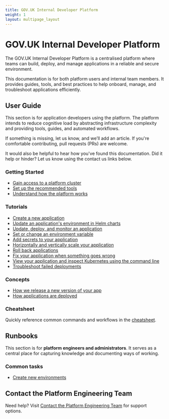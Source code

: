 ```yaml
---
title: GOV.UK Internal Developer Platform
weight: 1
layout: multipage_layout
---
```


# GOV.UK Internal Developer Platform

The GOV.UK Internal Developer Platform is a centralised platform where teams can build, deploy, and manage applications in a reliable and secure environment.

This documentation is for both platform users and internal team members. It provides guides, tools, and best practices to help onboard, manage, and troubleshoot applications efficiently.

## User Guide

This section is for application developers using the platform. The platform intends to reduce cognitive load by abstracting infrastructure complexity and providing tools, guides, and automated workflows.

If something is missing, let us know, and we’ll add an article. If you're comfortable contributing, pull requests (PRs) are welcome.

It would also be helpful to hear how you've found this documentation. Did it help or hinder? Let us know using the contact us links below.

### Getting Started

- [Gain access to a platform cluster](../../kubernetes/get-started/access-eks-cluster/index.html)
- [Set up the recommended tools](../../kubernetes/get-started/set-up-tools/index.html)
- [Understand how the platform works](../../kubernetes/how-platform-works/index.html)

### Tutorials

- [Create a new application](../../kubernetes/create-app/index.html)
- [Update an application's environment in Helm charts](../../kubernetes/get-started/tutorials/app-config-deploy-helm-chart/index.html)
- [Update, deploy, and monitor an application](../../kubernetes/get-started/tutorials/app-update-deploy-monitor-logs/index.html)
- [Set or change an environment variable](../../kubernetes/manage-app/set-env-var/index.html)
- [Add secrets to your application](../../kubernetes/manage-app/manage-secrets/index.html)
- [Horizontally and vertically scale your application](../../kubernetes/manage-app/scale-app/index.html)
- [Roll back applications](../../kubernetes/manage-app/roll-back-app/index.html)
- [Fix your application when something goes wrong](../../kubernetes/fix-app/index.html)
- [View your application and inspect Kubernetes using the command line](../../kubernetes/manage-app/get-app-info/index.html)
- [Troubleshoot failed deployments](../../kubernetes/manage-app/manage-state/index.html)

### Concepts

- [How we release a new version of your app](../../kubernetes/manage-app/release-new-version/index.html)
- [How applications are deployed](../../kubernetes/manage-app/access-ci-cd/index.html)

### Cheatsheet

Quickly reference common commands and workflows in the [cheatsheet](../../kubernetes/cheatsheet.html).

## Runbooks

This section is for **platform engineers and administrators**. It serves as a central place for capturing knowledge and documenting ways of working.

### Common tasks

- [Create new environments](../../kubernetes/manage-app/create-new-env/index.html)

## Contact the Platform Engineering Team

Need help? Visit [Contact the Platform Engineering Team](../../kubernetes/contact-platform-engineering-team.html) for support options.
